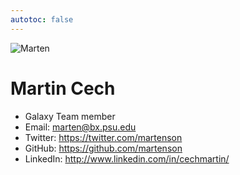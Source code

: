 ```yaml
---
autotoc: false
---
```


<div class='right'><img src="/src/people/marten/marten.jpg" alt="Marten"/></div>

# Martin Cech

* Galaxy Team member
* Email: [marten@bx.psu.edu](mailto:marten@bx.psu.edu)
* Twitter: https://twitter.com/martenson
* GitHub: https://github.com/martenson
* LinkedIn: http://www.linkedin.com/in/cechmartin/

